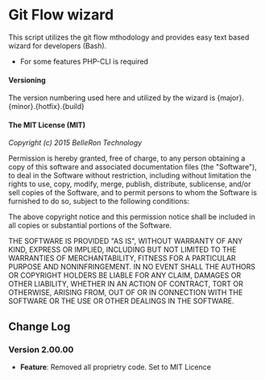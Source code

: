 # Git Flow wizard
This script utilizes the git flow mthodology and provides easy text based wizard for developers (Bash).
* For some features PHP-CLI is required

#### Versioning
The version numbering used here and utilized by the wizard is {major}.{minor}.{hotfix}.{build}

#### The MIT License (MIT)

*Copyright (c) 2015 BelleRon Technology*

Permission is hereby granted, free of charge, to any person obtaining a copy
of this software and associated documentation files (the "Software"), to deal
in the Software without restriction, including without limitation the rights
to use, copy, modify, merge, publish, distribute, sublicense, and/or sell
copies of the Software, and to permit persons to whom the Software is
furnished to do so, subject to the following conditions:

The above copyright notice and this permission notice shall be included in
all copies or substantial portions of the Software.

THE SOFTWARE IS PROVIDED "AS IS", WITHOUT WARRANTY OF ANY KIND, EXPRESS OR
IMPLIED, INCLUDING BUT NOT LIMITED TO THE WARRANTIES OF MERCHANTABILITY,
FITNESS FOR A PARTICULAR PURPOSE AND NONINFRINGEMENT. IN NO EVENT SHALL THE
AUTHORS OR COPYRIGHT HOLDERS BE LIABLE FOR ANY CLAIM, DAMAGES OR OTHER
LIABILITY, WHETHER IN AN ACTION OF CONTRACT, TORT OR OTHERWISE, ARISING FROM,
OUT OF OR IN CONNECTION WITH THE SOFTWARE OR THE USE OR OTHER DEALINGS IN
THE SOFTWARE.



## Change Log

### Version 2.00.00
* **Feature**: Removed all proprietry code. Set to MIT Licence

